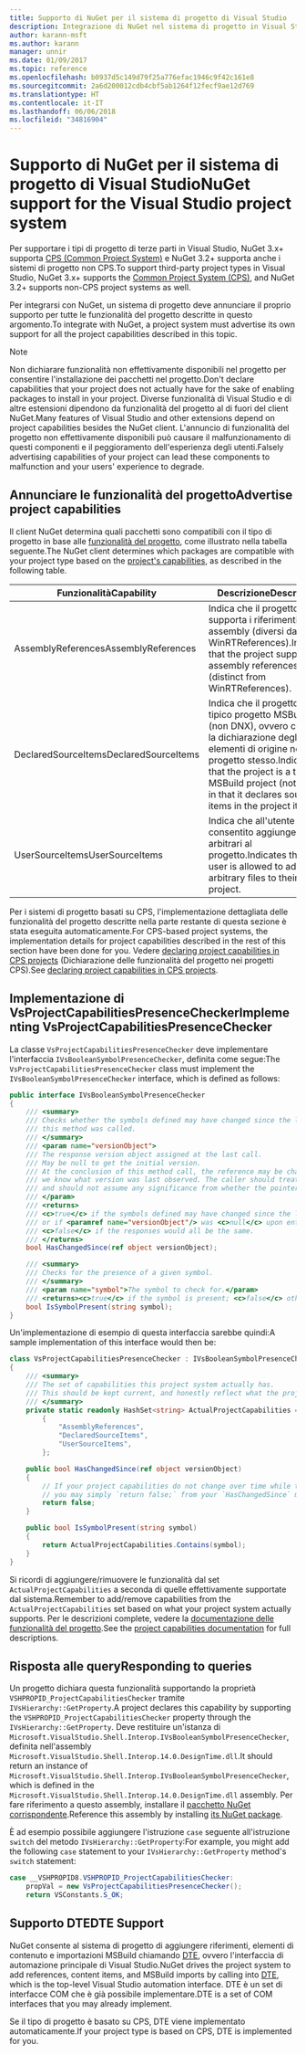 ```yaml
---
title: Supporto di NuGet per il sistema di progetto di Visual Studio
description: Integrazione di NuGet nel sistema di progetto in Visual Studio per i tipi di progetto di terze parti.
author: karann-msft
ms.author: karann
manager: unnir
ms.date: 01/09/2017
ms.topic: reference
ms.openlocfilehash: b0937d5c149d79f25a776efac1946c9f42c161e8
ms.sourcegitcommit: 2a6d200012cdb4cbf5ab1264f12fecf9ae12d769
ms.translationtype: HT
ms.contentlocale: it-IT
ms.lasthandoff: 06/06/2018
ms.locfileid: "34816904"
---
```

# <a name="nuget-support-for-the-visual-studio-project-system"></a><span data-ttu-id="8d4e0-103">Supporto di NuGet per il sistema di progetto di Visual Studio</span><span class="sxs-lookup"><span data-stu-id="8d4e0-103">NuGet support for the Visual Studio project system</span></span>

<span data-ttu-id="8d4e0-104">Per supportare i tipi di progetto di terze parti in Visual Studio, NuGet 3.x+ supporta [CPS (Common Project System)](https://github.com/Microsoft/VSProjectSystem/blob/master/doc/overview/intro.md) e NuGet 3.2+ supporta anche i sistemi di progetto non CPS.</span><span class="sxs-lookup"><span data-stu-id="8d4e0-104">To support third-party project types in Visual Studio, NuGet 3.x+ supports the [Common Project System (CPS)](https://github.com/Microsoft/VSProjectSystem/blob/master/doc/overview/intro.md), and NuGet 3.2+ supports non-CPS project systems as well.</span></span>

<span data-ttu-id="8d4e0-105">Per integrarsi con NuGet, un sistema di progetto deve annunciare il proprio supporto per tutte le funzionalità del progetto descritte in questo argomento.</span><span class="sxs-lookup"><span data-stu-id="8d4e0-105">To integrate with NuGet, a project system must advertise its own support for all the project capabilities described in this topic.</span></span>

> [!Note]
> <span data-ttu-id="8d4e0-106">Non dichiarare funzionalità non effettivamente disponibili nel progetto per consentire l'installazione dei pacchetti nel progetto.</span><span class="sxs-lookup"><span data-stu-id="8d4e0-106">Don't declare capabilities that your project does not actually have for the sake of enabling packages to install in your project.</span></span> <span data-ttu-id="8d4e0-107">Diverse funzionalità di Visual Studio e di altre estensioni dipendono da funzionalità del progetto al di fuori del client NuGet.</span><span class="sxs-lookup"><span data-stu-id="8d4e0-107">Many features of Visual Studio and other extensions depend on project capabilities besides the NuGet client.</span></span> <span data-ttu-id="8d4e0-108">L'annuncio di funzionalità del progetto non effettivamente disponibili può causare il malfunzionamento di questi componenti e il peggioramento dell'esperienza degli utenti.</span><span class="sxs-lookup"><span data-stu-id="8d4e0-108">Falsely advertising capabilities of your project can lead these components to malfunction and your users' experience to degrade.</span></span>

## <a name="advertise-project-capabilities"></a><span data-ttu-id="8d4e0-109">Annunciare le funzionalità del progetto</span><span class="sxs-lookup"><span data-stu-id="8d4e0-109">Advertise project capabilities</span></span>

<span data-ttu-id="8d4e0-110">Il client NuGet determina quali pacchetti sono compatibili con il tipo di progetto in base alle [funzionalità del progetto](https://github.com/Microsoft/VSProjectSystem/blob/master/doc/overview/about_project_capabilities.md), come illustrato nella tabella seguente.</span><span class="sxs-lookup"><span data-stu-id="8d4e0-110">The NuGet client determines which packages are compatible with your project type based on the [project's capabilities](https://github.com/Microsoft/VSProjectSystem/blob/master/doc/overview/about_project_capabilities.md), as described in the following table.</span></span>

| <span data-ttu-id="8d4e0-111">Funzionalità</span><span class="sxs-lookup"><span data-stu-id="8d4e0-111">Capability</span></span> | <span data-ttu-id="8d4e0-112">Descrizione</span><span class="sxs-lookup"><span data-stu-id="8d4e0-112">Description</span></span> |
| --- | --- |
| <span data-ttu-id="8d4e0-113">AssemblyReferences</span><span class="sxs-lookup"><span data-stu-id="8d4e0-113">AssemblyReferences</span></span> | <span data-ttu-id="8d4e0-114">Indica che il progetto supporta i riferimenti ad assembly (diversi da WinRTReferences).</span><span class="sxs-lookup"><span data-stu-id="8d4e0-114">Indicates that the project supports assembly references (distinct from WinRTReferences).</span></span> |
| <span data-ttu-id="8d4e0-115">DeclaredSourceItems</span><span class="sxs-lookup"><span data-stu-id="8d4e0-115">DeclaredSourceItems</span></span> | <span data-ttu-id="8d4e0-116">Indica che il progetto è un tipico progetto MSBuild (non DNX), ovvero contiene la dichiarazione degli elementi di origine nel progetto stesso.</span><span class="sxs-lookup"><span data-stu-id="8d4e0-116">Indicates that the project is a typical MSBuild project (not DNX) in that it declares source items in the project itself.</span></span> |
| <span data-ttu-id="8d4e0-117">UserSourceItems</span><span class="sxs-lookup"><span data-stu-id="8d4e0-117">UserSourceItems</span></span>|<span data-ttu-id="8d4e0-118">Indica che all'utente è consentito aggiungere file arbitrari al progetto.</span><span class="sxs-lookup"><span data-stu-id="8d4e0-118">Indicates that the user is allowed to add arbitrary files to their project.</span></span> |

<span data-ttu-id="8d4e0-119">Per i sistemi di progetto basati su CPS, l'implementazione dettagliata delle funzionalità del progetto descritte nella parte restante di questa sezione è stata eseguita automaticamente.</span><span class="sxs-lookup"><span data-stu-id="8d4e0-119">For CPS-based project systems, the implementation details for project capabilities described in the rest of this section have been done for you.</span></span> <span data-ttu-id="8d4e0-120">Vedere [declaring project capabilities in CPS projects](https://github.com/Microsoft/VSProjectSystem/blob/master/doc/overview/about_project_capabilities.md#how-to-declare-project-capabilities-in-your-project) (Dichiarazione delle funzionalità del progetto nei progetti CPS).</span><span class="sxs-lookup"><span data-stu-id="8d4e0-120">See [declaring project capabilities in CPS projects](https://github.com/Microsoft/VSProjectSystem/blob/master/doc/overview/about_project_capabilities.md#how-to-declare-project-capabilities-in-your-project).</span></span>

## <a name="implementing-vsprojectcapabilitiespresencechecker"></a><span data-ttu-id="8d4e0-121">Implementazione di VsProjectCapabilitiesPresenceChecker</span><span class="sxs-lookup"><span data-stu-id="8d4e0-121">Implementing VsProjectCapabilitiesPresenceChecker</span></span>

<span data-ttu-id="8d4e0-122">La classe `VsProjectCapabilitiesPresenceChecker` deve implementare l'interfaccia `IVsBooleanSymbolPresenceChecker`, definita come segue:</span><span class="sxs-lookup"><span data-stu-id="8d4e0-122">The `VsProjectCapabilitiesPresenceChecker` class must implement the `IVsBooleanSymbolPresenceChecker` interface, which is defined as follows:</span></span>

```cs
public interface IVsBooleanSymbolPresenceChecker
{
    /// <summary>
    /// Checks whether the symbols defined may have changed since the last time
    /// this method was called.
    /// </summary>
    /// <param name="versionObject">
    /// The response version object assigned at the last call.
    /// May be null to get the initial version.
    /// At the conclusion of this method call, the reference may be changed so that on a subsequent call
    /// we know what version was last observed. The caller should treat this value as an opaque object,
    /// and should not assume any significance from whether the pointer changed or not.
    /// </param>
    /// <returns>
    /// <c>true</c> if the symbols defined may have changed since the last call to this method
    /// or if <paramref name="versionObject"/> was <c>null</c> upon entering this method.
    /// <c>false</c> if the responses would all be the same.
    /// </returns>
    bool HasChangedSince(ref object versionObject);

    /// <summary>
    /// Checks for the presence of a given symbol.
    /// </summary>
    /// <param name="symbol">The symbol to check for.</param>
    /// <returns><c>true</c> if the symbol is present; <c>false</c> otherwise.</returns>
    bool IsSymbolPresent(string symbol);
}
```

<span data-ttu-id="8d4e0-123">Un'implementazione di esempio di questa interfaccia sarebbe quindi:</span><span class="sxs-lookup"><span data-stu-id="8d4e0-123">A sample implementation of this interface would then be:</span></span>

```cs
class VsProjectCapabilitiesPresenceChecker : IVsBooleanSymbolPresenceChecker
{
    /// <summary>
    /// The set of capabilities this project system actually has.
    /// This should be kept current, and honestly reflect what the project can do.
    /// </summary>
    private static readonly HashSet<string> ActualProjectCapabilities = new HashSet<string>(StringComparer.OrdinalIgnoreCase)
        {
            "AssemblyReferences",
            "DeclaredSourceItems",
            "UserSourceItems",
        };

    public bool HasChangedSince(ref object versionObject)
    {
        // If your project capabilities do not change over time while the project is open,
        // you may simply `return false;` from your `HasChangedSince` method.
        return false;
    }

    public bool IsSymbolPresent(string symbol)
    {
        return ActualProjectCapabilities.Contains(symbol);
    }
}
```

<span data-ttu-id="8d4e0-124">Si ricordi di aggiungere/rimuovere le funzionalità dal set `ActualProjectCapabilities` a seconda di quelle effettivamente supportate dal sistema.</span><span class="sxs-lookup"><span data-stu-id="8d4e0-124">Remember to add/remove capabilities from the `ActualProjectCapabilities` set based on what your project system actually supports.</span></span> <span data-ttu-id="8d4e0-125">Per le descrizioni complete, vedere la [documentazione delle funzionalità del progetto](https://github.com/Microsoft/VSProjectSystem/blob/master/doc/overview/project_capabilities.md).</span><span class="sxs-lookup"><span data-stu-id="8d4e0-125">See the [project capabilities documentation](https://github.com/Microsoft/VSProjectSystem/blob/master/doc/overview/project_capabilities.md) for full descriptions.</span></span>

## <a name="responding-to-queries"></a><span data-ttu-id="8d4e0-126">Risposta alle query</span><span class="sxs-lookup"><span data-stu-id="8d4e0-126">Responding to queries</span></span>

<span data-ttu-id="8d4e0-127">Un progetto dichiara questa funzionalità supportando la proprietà `VSHPROPID_ProjectCapabilitiesChecker` tramite `IVsHierarchy::GetProperty`.</span><span class="sxs-lookup"><span data-stu-id="8d4e0-127">A project declares this capability by supporting the  `VSHPROPID_ProjectCapabilitiesChecker` property through the `IVsHierarchy::GetProperty`.</span></span> <span data-ttu-id="8d4e0-128">Deve restituire un'istanza di `Microsoft.VisualStudio.Shell.Interop.IVsBooleanSymbolPresenceChecker`, definita nell'assembly `Microsoft.VisualStudio.Shell.Interop.14.0.DesignTime.dll`.</span><span class="sxs-lookup"><span data-stu-id="8d4e0-128">It should return an instance of `Microsoft.VisualStudio.Shell.Interop.IVsBooleanSymbolPresenceChecker`, which is defined in the `Microsoft.VisualStudio.Shell.Interop.14.0.DesignTime.dll` assembly.</span></span> <span data-ttu-id="8d4e0-129">Per fare riferimento a questo assembly, installare il [pacchetto NuGet corrispondente](https://www.nuget.org/packages/Microsoft.VisualStudio.Shell.Interop.14.0.DesignTime).</span><span class="sxs-lookup"><span data-stu-id="8d4e0-129">Reference this assembly by installing [its NuGet package](https://www.nuget.org/packages/Microsoft.VisualStudio.Shell.Interop.14.0.DesignTime).</span></span>

<span data-ttu-id="8d4e0-130">È ad esempio possibile aggiungere l'istruzione `case` seguente all'istruzione `switch` del metodo `IVsHierarchy::GetProperty`:</span><span class="sxs-lookup"><span data-stu-id="8d4e0-130">For example, you might add the following `case` statement to your `IVsHierarchy::GetProperty` method's `switch` statement:</span></span>

```cs
case __VSHPROPID8.VSHPROPID_ProjectCapabilitiesChecker:
    propVal = new VsProjectCapabilitiesPresenceChecker();
    return VSConstants.S_OK;
```

## <a name="dte-support"></a><span data-ttu-id="8d4e0-131">Supporto DTE</span><span class="sxs-lookup"><span data-stu-id="8d4e0-131">DTE Support</span></span>

<span data-ttu-id="8d4e0-132">NuGet consente al sistema di progetto di aggiungere riferimenti, elementi di contenuto e importazioni MSBuild chiamando [DTE](/dotnet/api/envdte.dte?view=visualstudiosdk-2017), ovvero l'interfaccia di automazione principale di Visual Studio.</span><span class="sxs-lookup"><span data-stu-id="8d4e0-132">NuGet drives the project system to add references, content items, and MSBuild imports by calling into [DTE](/dotnet/api/envdte.dte?view=visualstudiosdk-2017), which is the top-level Visual Studio automation interface.</span></span> <span data-ttu-id="8d4e0-133">DTE è un set di interfacce COM che è già possibile implementare.</span><span class="sxs-lookup"><span data-stu-id="8d4e0-133">DTE is a set of COM interfaces that you may already implement.</span></span>

<span data-ttu-id="8d4e0-134">Se il tipo di progetto è basato su CPS, DTE viene implementato automaticamente.</span><span class="sxs-lookup"><span data-stu-id="8d4e0-134">If your project type is based on CPS, DTE is implemented for you.</span></span>
